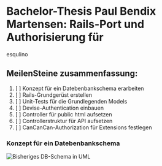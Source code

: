 # Bachelor-Thesis Paul Bendix Martensen: Rails-Port und Authorisierung für
esqulino

## MeilenSteine zusammenfassung:
1. [ ] Konzept für ein Datebenbankschema erarbeiten
1. [ ] Rails-Grundgerüst erstellen
1. [ ] Unit-Tests für die Grundlegenden Models
1. [ ] Devise-Authentication einbauen
1. [ ] Controller für public html aufsetzen
1. [ ] Controllerstruktur für API aufsetzen
1. [ ] CanCanCan-Authorization für Extensions festlegen

### Konzept für ein Datebenbankschema
![Bisheriges DB-Schema in UML][db-schema]


[db-schema]: https://drive.google.com/open?id=0BxZxeXP5Sm0DOHJCQTl6SngtbGs
"Bisheriges Datebenbankschema"
